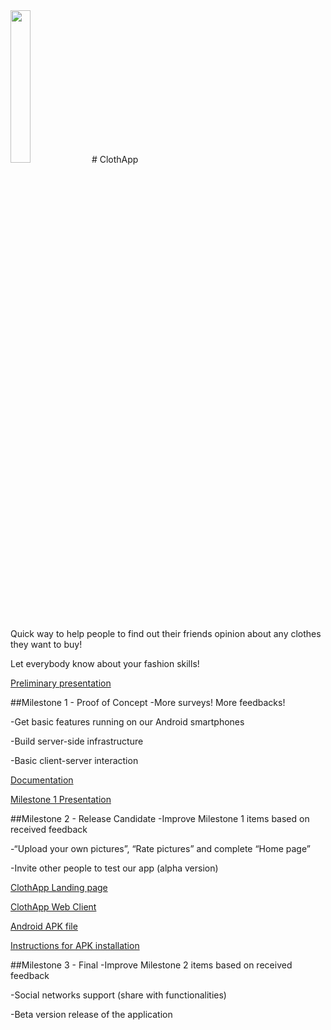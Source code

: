 <img src="https://github.com/ClothAppProject/ClothAppAndroid/blob/master/app/src/main/res/mipmap-hdpi/logo.png" height="25%" width="25%">
# ClothApp

Quick way to help people to find out their friends opinion about any clothes they want to buy!

Let everybody know about your fashion skills!

<a href="https://docs.google.com/presentation/d/1QBCxm5lctJuiceI9O5ATjL4jBBoCHMhk5YnG22vaoBg/edit?usp=sharing">Preliminary presentation</a>

##Milestone 1 - Proof of Concept
-More surveys! More feedbacks!

-Get basic features running on our Android smartphones

-Build server-side infrastructure

-Basic client-server interaction

<a href="https://docs.google.com/document/d/1xguBJDqAv-cE_bg4CyerdYcvj0UBzced0T2Gtj93XfY/edit?usp=sharing">Documentation</a>

<a href="https://docs.google.com/presentation/d/1E-Qs7uOaI9LWKQU4rwZBQnf1kYY-OAy7An0fMl75DX4/edit?usp=sharing">Milestone 1 Presentation</a>



##Milestone 2 - Release Candidate
-Improve Milestone 1 items based on received feedback

-“Upload your own pictures”, “Rate pictures” and complete “Home page”

-Invite other people to test our app (alpha version)

<a href="https://www.clothapp.it">ClothApp Landing page</a>

<a href="https://www.clothapp.it/webapp">ClothApp Web Client</a>

<a href="https://drive.google.com/drive/u/0/folders/0B9L9fgnPwZntS1BfUmJ2SG9yaVk">Android APK file</a>

<a href="https://docs.google.com/document/d/1Oz0-bGhi9H724wei3maeqoo8ga_PGFZu32Api91oAkU/edit?usp=drive_web">Instructions for APK installation</a>

##Milestone 3 - Final
-Improve Milestone 2 items based on received feedback

-Social networks support (share with functionalities)

-Beta version release of the application

